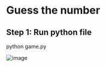 # Guess the number

## Step 1: Run python file

python game.py


![image](https://user-images.githubusercontent.com/58852392/157438815-9e7500d7-b119-46d2-b311-441f3da2a0c6.png)


